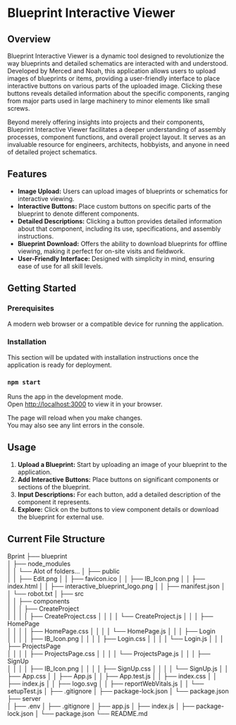 # Blueprint Interactive Viewer

## Overview
Blueprint Interactive Viewer is a dynamic tool designed to revolutionize the way blueprints and detailed schematics are interacted with and understood. Developed by Merced and Noah, this application allows users to upload images of blueprints or items, providing a user-friendly interface to place interactive buttons on various parts of the uploaded image. Clicking these buttons reveals detailed information about the specific components, ranging from major parts used in large machinery to minor elements like small screws.

Beyond merely offering insights into projects and their components, Blueprint Interactive Viewer facilitates a deeper understanding of assembly processes, component functions, and overall project layout. It serves as an invaluable resource for engineers, architects, hobbyists, and anyone in need of detailed project schematics.

## Features
- **Image Upload:** Users can upload images of blueprints or schematics for interactive viewing.
- **Interactive Buttons:** Place custom buttons on specific parts of the blueprint to denote different components.
- **Detailed Descriptions:** Clicking a button provides detailed information about that component, including its use, specifications, and assembly instructions.
- **Blueprint Download:** Offers the ability to download blueprints for offline viewing, making it perfect for on-site visits and fieldwork.
- **User-Friendly Interface:** Designed with simplicity in mind, ensuring ease of use for all skill levels.

## Getting Started

### Prerequisites
A modern web browser or a compatible device for running the application.

### Installation
This section will be updated with installation instructions once the application is ready for deployment.

### `npm start`
Runs the app in the development mode.\
Open [http://localhost:3000](http://localhost:3000) to view it in your browser.

The page will reload when you make changes.\
You may also see any lint errors in the console.

## Usage
1. **Upload a Blueprint:** Start by uploading an image of your blueprint to the application.
2. **Add Interactive Buttons:** Place buttons on significant components or sections of the blueprint.
3. **Input Descriptions:** For each button, add a detailed description of the component it represents.
4. **Explore:** Click on the buttons to view component details or download the blueprint for external use.

## Current File Structure

Bprint
├── blueprint\
│   ├── node_modules\
│   │   └── Alot of folders...
│   ├── public\
│   │   ├── Edit.png
│   │   ├── favicon.ico
│   │   ├── IB_Icon.png
│   │   ├── index.html
│   │   ├── interactive_blueprint_logo.png
│   │   ├── manifest.json
│   │   └── robot.txt
│   ├── src\
│   │   ├── components\
│   │   │   ├── CreateProject\
│   │   │   │   ├── CreateProject.css
│   │   │   │   └── CreateProject.js
│   │   │   ├── HomePage\
│   │   │   │   ├── HomePage.css
│   │   │   │   └── HomePage.js
│   │   │   ├── Login\
│   │   │   │   ├── IB_Icon.png
│   │   │   │   ├── Login.css
│   │   │   │   └── Login.js
│   │   │   ├── ProjectsPage\
│   │   │   │   ├── ProjectsPage.css
│   │   │   │   └── ProjectsPage.js
│   │   │   ├── SignUp\
│   │   │   │   ├── IB_Icon.png
│   │   │   │   ├── SignUp.css
│   │   │   │   └── SignUp.js
│   │   ├── App.css
│   │   ├── App.js
│   │   ├── App.test.js
│   │   ├── index.css
│   │   ├── index.js
│   │   ├── logo.svg
│   │   ├── reportWebVitals.js
│   │   └── setupTest.js
│   ├── .gitignore
│   ├── package-lock.json
│   └── package.json
├── server\
│   ├── .env
│   ├── .gitignore
│   ├── app.js
│   ├── index.js
│   ├── package-lock.json
│   └── package.json
└── README.md